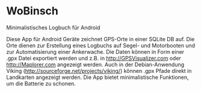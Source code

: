 WoBinsch
========

Minimalistisches Logbuch für Android

Diese App für Android Geräte zeichnet GPS-Orte in einer SQLite DB auf.
Die Orte dienen zur Erstellung eines Logbuchs auf Segel- und Motorbooten und zur Automatisierung einer Ankerwache.
Die Daten können in Form einer .gpx Datei exportiert werden und z.B. in http://GPSVisualizer.com oder http://Maplorer.com angezeigt werden. Auch in der Debian-Anwendung Viking (http://sourceforge.net/projects/viking/) können .gpx Pfade direkt in Landkarten angezeigt werden.
Die App bietet minimalistische Funktionen, um die Batterie zu schonen.
